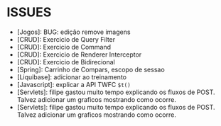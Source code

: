 # ISSUES

- [Jogos]: BUG: edição remove imagens
- [CRUD]: Exercicio de Query Filter
- [CRUD]: Exercicio de Command
- [CRUD]: Exercicio de Renderer Interceptor
- [CRUD]: Exercicio de Bidirecional
- [Spring]: Carrinho de Compars, escopo de sessao
- [Liquibase]: adicionar ao treinamento
- [Javascript]: explicar a API TWFC `$t()`
- [Servlets]:  filipe gastou muito tempo explicando os fluxos de POST. Talvez adicionar um graficos mostrando como ocorre.
- [Servlets]:  filipe gastou muito tempo explicando os fluxos de POST. Talvez adicionar um graficos mostrando como ocorre.